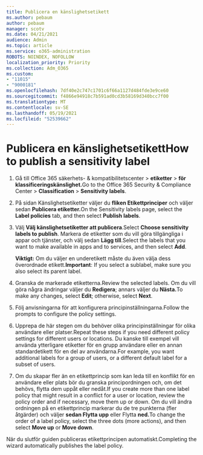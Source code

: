 ```yaml
---
title: Publicera en känslighetsetikett
ms.author: pebaum
author: pebaum
manager: scotv
ms.date: 04/21/2021
audience: Admin
ms.topic: article
ms.service: o365-administration
ROBOTS: NOINDEX, NOFOLLOW
localization_priority: Priority
ms.collection: Adm_O365
ms.custom:
- "11015"
- "9000181"
ms.openlocfilehash: 7df40e2c747c1701c6f66a1127d484fde3e9ce60
ms.sourcegitcommit: f4866e94918c7b591ad0cd3b58169d340bcc7f00
ms.translationtype: MT
ms.contentlocale: sv-SE
ms.lasthandoff: 05/19/2021
ms.locfileid: "52539662"
---
```

# <a name="how-to-publish-a-sensitivity-label"></a><span data-ttu-id="25200-102">Publicera en känslighetsetikett</span><span class="sxs-lookup"><span data-stu-id="25200-102">How to publish a sensitivity label</span></span>

1. <span data-ttu-id="25200-103">Gå till Office 365 säkerhets- & kompatibilitetscenter > **etiketter**  >  **för klassificeringskänslighet.**</span><span class="sxs-lookup"><span data-stu-id="25200-103">Go to the Office 365 Security & Compliance Center > **Classification** > **Sensitivity labels**.</span></span>

1. <span data-ttu-id="25200-104">På sidan Känslighetsetiketter väljer du **fliken Etikettprinciper** och väljer sedan **Publicera etiketter.**</span><span class="sxs-lookup"><span data-stu-id="25200-104">On the Sensitivity labels page, select the **Label policies** tab, and then select **Publish labels**.</span></span>

1. <span data-ttu-id="25200-105">Välj **Välj känslighetsetiketter att publicera**.</span><span class="sxs-lookup"><span data-stu-id="25200-105">Select **Choose sensitivity labels to publish**.</span></span> <span data-ttu-id="25200-106">Markera de etiketter som du vill göra tillgängliga i appar och tjänster, och välj sedan **Lägg till**.</span><span class="sxs-lookup"><span data-stu-id="25200-106">Select the labels that you want to make available in apps and to services, and then select **Add**.</span></span>

    <span data-ttu-id="25200-107">**Viktigt:** Om du väljer en underetikett måste du även välja dess överordnade etikett.</span><span class="sxs-lookup"><span data-stu-id="25200-107">**Important**: If you select a sublabel, make sure you also select its parent label.</span></span>

1. <span data-ttu-id="25200-108">Granska de markerade etiketterna.</span><span class="sxs-lookup"><span data-stu-id="25200-108">Review the selected labels.</span></span> <span data-ttu-id="25200-109">Om du vill göra några ändringar väljer du **Redigera**; annars väljer du **Nästa.**</span><span class="sxs-lookup"><span data-stu-id="25200-109">To make any changes, select **Edit**; otherwise, select **Next**.</span></span>

1. <span data-ttu-id="25200-110">Följ anvisningarna för att konfigurera principinställningarna.</span><span class="sxs-lookup"><span data-stu-id="25200-110">Follow the prompts to configure the policy settings.</span></span>

1. <span data-ttu-id="25200-111">Upprepa de här stegen om du behöver olika principinställningar för olika användare eller platser.</span><span class="sxs-lookup"><span data-stu-id="25200-111">Repeat these steps if you need different policy settings for different users or locations.</span></span> <span data-ttu-id="25200-112">Du kanske till exempel vill använda ytterligare etiketter för en grupp användare eller en annan standardetikett för en del av användarna.</span><span class="sxs-lookup"><span data-stu-id="25200-112">For example, you want additional labels for a group of users, or a different default label for a subset of users.</span></span>

1. <span data-ttu-id="25200-113">Om du skapar fler än en etikettprincip som kan leda till en konflikt för en användare eller plats bör du granska principordningen och, om det behövs, flytta dem uppåt eller nedåt.</span><span class="sxs-lookup"><span data-stu-id="25200-113">If you create more than one label policy that might result in a conflict for a user or location, review the policy order and if necessary, move them up or down.</span></span> <span data-ttu-id="25200-114">Om du vill ändra ordningen på en etikettprincip markerar du de tre punkterna (fler åtgärder) och väljer **sedan Flytta upp** eller Flytta **ned.**</span><span class="sxs-lookup"><span data-stu-id="25200-114">To change the order of a label policy, select the three dots (more actions), and then select **Move up** or **Move down**.</span></span>

<span data-ttu-id="25200-115">När du slutför guiden publiceras etikettprincipen automatiskt.</span><span class="sxs-lookup"><span data-stu-id="25200-115">Completing the wizard automatically publishes the label policy.</span></span>